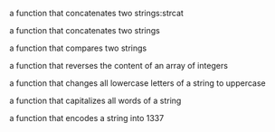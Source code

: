 a function that concatenates two strings:strcat

a function that concatenates two strings

a function that compares two strings

a function that reverses the content of an array of integers

a function that changes all lowercase letters of a string to uppercase

a function that capitalizes all words of a string

a function that encodes a string into 1337


